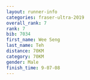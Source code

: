 ```yaml
---
layout: runner-info 
categories: fraser-ultra-2019 
overall_rank: 7
rank: 7
bib: 7034
first_name: Wee Seng
last_name: Teh
distance: 70KM
category: 70KM
gender: Male
finish_time: 9-07-08
---
```

